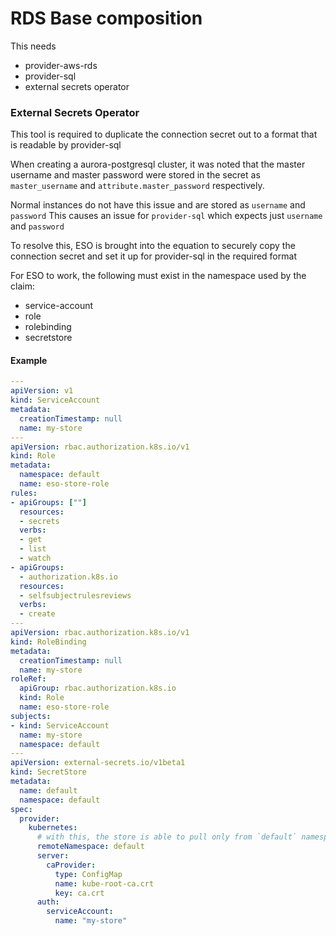 # RDS Base composition

This needs

- provider-aws-rds
- provider-sql
- external secrets operator

### External Secrets Operator

This tool is required to duplicate the connection secret out to a format that is
readable by provider-sql

When creating a aurora-postgresql cluster, it was noted that the master username
and master password were stored in the secret as `master_username` and `attribute.master_password`
respectively.

Normal instances do not have this issue and are stored as `username` and `password`
This causes an issue for `provider-sql` which expects just `username` and `password`

To resolve this, ESO is brought into the equation to securely copy the connection
secret and set it up for provider-sql in the required format

For ESO to work, the following must exist in the namespace used by the claim:

- service-account
- role
- rolebinding
- secretstore

#### Example

```yaml
---
apiVersion: v1
kind: ServiceAccount
metadata:
  creationTimestamp: null
  name: my-store
---
apiVersion: rbac.authorization.k8s.io/v1
kind: Role
metadata:
  namespace: default
  name: eso-store-role
rules:
- apiGroups: [""]
  resources:
  - secrets
  verbs:
  - get
  - list
  - watch
- apiGroups:
  - authorization.k8s.io
  resources:
  - selfsubjectrulesreviews
  verbs:
  - create
---
apiVersion: rbac.authorization.k8s.io/v1
kind: RoleBinding
metadata:
  creationTimestamp: null
  name: my-store
roleRef:
  apiGroup: rbac.authorization.k8s.io
  kind: Role
  name: eso-store-role
subjects:
- kind: ServiceAccount
  name: my-store
  namespace: default
---
apiVersion: external-secrets.io/v1beta1
kind: SecretStore
metadata:
  name: default
  namespace: default
spec:
  provider:
    kubernetes:
      # with this, the store is able to pull only from `default` namespace
      remoteNamespace: default
      server:
        caProvider:
          type: ConfigMap
          name: kube-root-ca.crt
          key: ca.crt
      auth:
        serviceAccount:
          name: "my-store"
```
